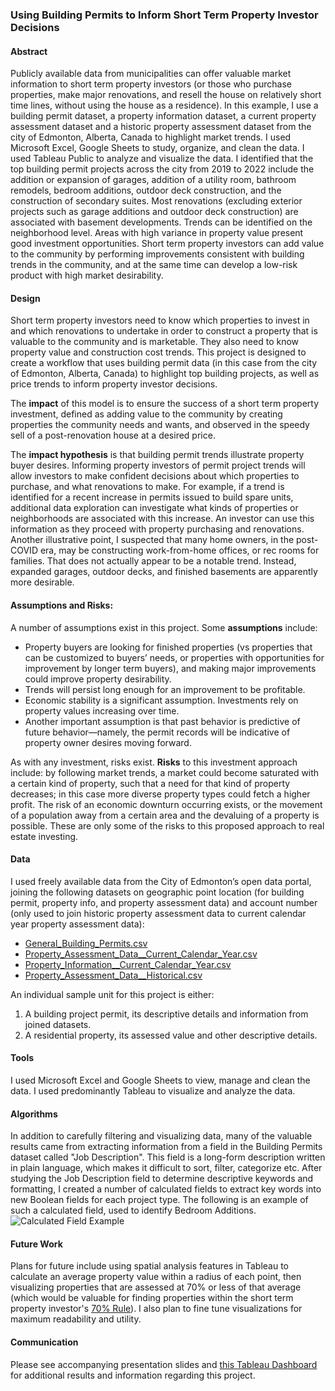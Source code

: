 ### Using Building Permits to Inform Short Term Property Investor Decisions

#### Abstract
Publicly available data from municipalities can offer valuable market information to short term property investors (or those who purchase properties, make major renovations, and resell the house on relatively short time lines, without using the house as a residence). In this example, I use a building permit dataset, a property information dataset, a current property assessment dataset and a historic property assessment dataset from the city of Edmonton, Alberta, Canada to highlight market trends. I used Microsoft Excel, Google Sheets to study, organize, and clean the data. I used Tableau Public to analyze and visualize the data. I identified that the top building permit projects across the city from 2019 to 2022 include the addition or expansion of garages, addition of a utility room, bathroom remodels, bedroom additions, outdoor deck construction, and the construction of secondary suites. Most renovations (excluding exterior projects such as garage additions and outdoor deck construction) are associated with basement developments. Trends can be identified on the neighborhood level. Areas with high variance in property value present good investment opportunities. Short term property investors can add value to the community by performing improvements consistent with building trends in the community, and at the same time can develop a low-risk product with high market desirability.

#### Design
Short term property investors need to know which properties to invest in and which renovations to undertake in order to construct a property that is valuable to the community and is marketable. They also need to know property value and construction cost trends. This project is designed to create a workflow that uses building permit data (in this case from the city of Edmonton, Alberta, Canada) to highlight top building projects, as well as price trends to inform property investor decisions. 

The **impact** of this model is to ensure the success of a short term property investment, defined as adding value to the community by creating properties the community needs and wants, and observed in the speedy sell of a post-renovation house at a desired price. 

The **impact hypothesis** is that building permit trends illustrate property buyer desires. Informing property investors of permit project trends will allow investors to make confident decisions about which properties to purchase, and what renovations to make. For example, if a trend is identified for a recent increase in permits issued to build spare units, additional data exploration can investigate what kinds of properties or neighborhoods are associated with this increase. An investor can use this information as they proceed with property purchasing and renovations. Another illustrative point, I suspected that many home owners, in the post-COVID era, may be constructing work-from-home offices, or rec rooms for families. That does not actually appear to be a notable trend. Instead, expanded garages, outdoor decks, and finished basements are apparently more desirable. 

#### Assumptions and Risks:

A number of assumptions exist in this project. Some **assumptions** include: 
* Property buyers are looking for finished properties (vs properties that can be customized to buyers’ needs, or properties with opportunities for improvement by longer term buyers), and making major improvements could improve property desirability.
* Trends will persist long enough for an improvement to be profitable. 
* Economic stability is a significant assumption. Investments rely on property values increasing over time. 
* Another important assumption is that past behavior is predictive of future behavior—namely, the permit records will be indicative of property owner desires moving forward.

As with any investment, risks exist. **Risks** to this investment approach include: by following market trends, a market could become saturated with a certain kind of property, such that a need for that kind of property decreases; in this case more diverse property types could fetch a higher profit. The risk of an economic downturn occurring exists, or the movement of a population away from a certain area and the devaluing of a property is possible. These are only some of the risks to this proposed approach to real estate investing. 


#### Data

I used freely available data from the City of Edmonton’s open data portal, joining the following datasets on geographic point location (for building permit, property info, and property assessment data) and account number (only used to join historic property assessment data to current calendar year property assessment data):
* [General_Building_Permits.csv](https://data.edmonton.ca/Urban-Planning-Economy/General-Building-Permits/24uj-dj8v)
* [Property_Assessment_Data__Current_Calendar_Year.csv](https://data.edmonton.ca/City-Administration/Property-Assessment-Data-Current-Calendar-Year-/q7d6-ambg)
* [Property_Information__Current_Calendar_Year.csv](https://data.edmonton.ca/City-Administration/Property-Information-Current-Calendar-Year-/dkk9-cj3x)
* [Property_Assessment_Data__Historical.csv](https://data.edmonton.ca/City-Administration/Property-Assessment-Data-Historical-/qi6a-xuwt)

An individual sample unit for this project is either: 
1. A building project permit, its descriptive details and information from joined datasets. 
2. A residential property, its assessed value and other descriptive details. 

#### Tools

I used Microsoft Excel and Google Sheets to view, manage and clean the data. I used predominantly Tableau to visualize and analyze the data.


#### Algorithms

In addition to carefully filtering and visualizing data, many of the valuable results came from extracting information from a field in the Building Permits dataset called "Job Description". This field is a long-form description written in plain language, which makes it difficult to sort, filter, categorize etc. After studying the Job Description field to determine descriptive keywords and formatting, I created a number of calculated fields to extract key words into new Boolean fields for each project type. The following is an example of such a calculated field, used to identify Bedroom Additions. 
![Calculated Field Example](/Users/vesper/Documents/Metis/Module_3_Business_Fundamentals/Edmonton_Business_Project/Calculated_Field_Example.png)

#### Future Work 
Plans for future include using spatial analysis features in Tableau to calculate an average property value within a radius of each point, then visualizing properties that are assessed at 70% or less of that average (which would be valuable for finding properties within the short term property investor's [70% Rule](https://www.rocketmortgage.com/learn/what-is-70-rule-in-house-flipping#:~:text=The%2070%25%20rule%20helps%20home,costs%20of%20renovating%20the%20property.)). I also plan to fine tune visualizations for maximum readability and utility. 

#### Communication

Please see accompanying presentation slides and [this Tableau Dashboard](https://public.tableau.com/app/profile/jenica.andersen/viz/EdmontonABShortTermPropertyInvestingInsightsUsingBuildingPermitData/Dashboard1?publish=yes) for additional results and information regarding this project. 
